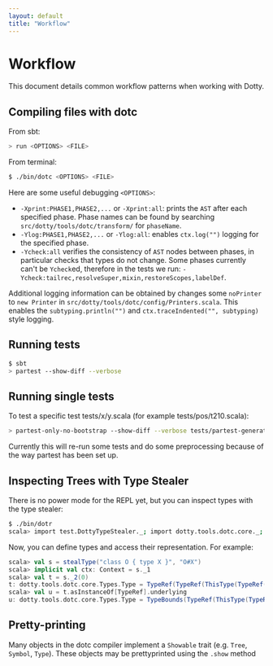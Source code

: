 ```yaml
---
layout: default
title: "Workflow"
---
```


Workflow
========
This document details common workflow patterns when working with Dotty.

## Compiling files with dotc ##

From sbt:

```bash
> run <OPTIONS> <FILE>
```

From terminal:

```bash
$ ./bin/dotc <OPTIONS> <FILE>
```

Here are some useful debugging `<OPTIONS>`:

* `-Xprint:PHASE1,PHASE2,...` or `-Xprint:all`: prints the `AST` after each
  specified phase. Phase names can be found by searching
  `src/dotty/tools/dotc/transform/` for `phaseName`.
* `-Ylog:PHASE1,PHASE2,...` or `-Ylog:all`: enables `ctx.log("")` logging for
  the specified phase.
* `-Ycheck:all` verifies the consistency of `AST` nodes between phases, in
  particular checks that types do not change. Some phases currently can't be
  `Ycheck`ed, therefore in the tests we run:
  `-Ycheck:tailrec,resolveSuper,mixin,restoreScopes,labelDef`.

Additional logging information can be obtained by changes some `noPrinter` to
`new Printer` in `src/dotty/tools/dotc/config/Printers.scala`. This enables the
`subtyping.println("")` and `ctx.traceIndented("", subtyping)` style logging.

## Running tests ##

```bash
$ sbt
> partest --show-diff --verbose
```

## Running single tests ##
To test a specific test tests/x/y.scala (for example tests/pos/t210.scala):

```bash
> partest-only-no-bootstrap --show-diff --verbose tests/partest-generated/x/y.scala
```

Currently this will re-run some tests and do some preprocessing because of the
way partest has been set up.

## Inspecting Trees with Type Stealer ##

There is no power mode for the REPL yet, but you can inspect types with the
type stealer:

```bash
$ ./bin/dotr
scala> import test.DottyTypeStealer._; import dotty.tools.dotc.core._; import Contexts._,Types._
```

Now, you can define types and access their representation. For example:

```scala
scala> val s = stealType("class O { type X }", "O#X")
scala> implicit val ctx: Context = s._1
scala> val t = s._2(0)
t: dotty.tools.dotc.core.Types.Type = TypeRef(TypeRef(ThisType(TypeRef(NoPrefix,<empty>)),O),X)
scala> val u = t.asInstanceOf[TypeRef].underlying
u: dotty.tools.dotc.core.Types.Type = TypeBounds(TypeRef(ThisType(TypeRef(NoPrefix,scala)),Nothing), TypeRef(ThisType(TypeRef(NoPrefix,scala)),Any))
```

## Pretty-printing ##
Many objects in the dotc compiler implement a `Showable` trait (e.g. `Tree`,
`Symbol`, `Type`). These objects may be prettyprinted using the `.show`
method
